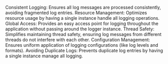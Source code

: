 Consistent Logging: Ensures all log messages are processed consistently, avoiding fragmented log entries.
Resource Management: Optimizes resource usage by having a single instance handle all logging operations.
Global Access: Provides an easy access point for logging throughout the application without passing around the logger instance.
Thread Safety: Simplifies maintaining thread safety, ensuring log messages from different threads do not interfere with each other.
Configuration Management: Ensures uniform application of logging configurations (like log levels and formats).
Avoiding Duplicate Logs: Prevents duplicate log entries by having a single instance manage all logging.
